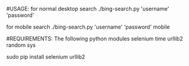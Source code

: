 #USAGE:
for normal desktop search 
./bing-search.py 'username' 'password'

for mobile search 
./bing-search.py 'username' 'password' mobile

#REQUIREMENTS:
The following python modules
selenium
time
urllib2
random
sys

sudo pip install selenium urllib2

